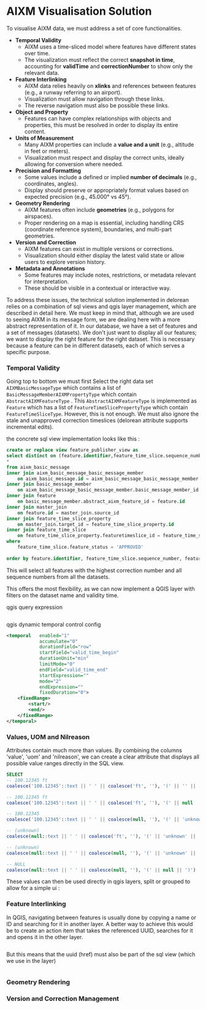 
# AIXM Visualisation Solution
To visualise AIXM data, we must address a set of core functionalities.
-   **Temporal Validity**
    -   AIXM uses a time-sliced model where features have different states over time.
    -   The visualization must reflect the correct **snapshot in time**, accounting for **validTime** and **correctionNumber** to show only the relevant data.
-   **Feature Interlinking**
    -   AIXM data relies heavily on **xlinks** and references between features (e.g., a runway referring to an airport).
    -   Visualization must allow navigation through these links.
    -   The reverse navigation must also be possible these links.
-   **Object and Property**
    -   Features can have complex relationships with objects and properties, this must be resolved in order to display its entire content.
-   **Units of Measurement**
    -   Many AIXM properties can include a **value and a unit** (e.g., altitude in feet or meters).
    -   Visualization must respect and display the correct units, ideally allowing for conversion where needed.
-   **Precision and Formatting**
    -   Some values include a defined or implied **number of decimals** (e.g., coordinates, angles).
    -   Display should preserve or appropriately format values based on expected precision (e.g., 45.000° vs 45°).
-  **Geometry Rendering**
    -   AIXM features often include **geometries** (e.g., polygons for airspaces).
    -   Proper rendering on a map is essential, including handling CRS (coordinate reference system), boundaries, and multi-part geometries.
-  **Version and Correction**
    -   AIXM features can exist in multiple versions or corrections.
    -   Visualization should either display the latest valid state or allow users to explore version history.
-  **Metadata and Annotations**
    -   Some features may include notes, restrictions, or metadata relevant for interpretation.
    -   These should be visible in a contextual or interactive way.

To address these issues, the technical solution implemented in delorean relies on a combination of sql views and qgis layer management, which are described in detail here. We must keep in mind that, although we are used to seeing AIXM in its message form, we are dealing here with a more abstract representation of it. In our database, we have a set of features and a set of messages (datasets). We don't just want to display all our features; we want to display the right feature for the right dataset. This is necessary because a feature can be in different datasets, each of which serves a specific purpose.

### Temporal Validity
Going top to bottom we must first Select the right data set ```AIXMBasicMessageType``` which contains a list of ```BasicMessageMemberAIXMPropertyType``` which contain ```AbstractAIXMFeatureType``` . This ```AbstractAIXMFeatureType``` is implemented as ```Feature``` which has a list of ```FeatureTimeSlicePropertyType``` which contain ```FeatureTimeSliceType```. However, this is not enough. We must also ignore the stale and unapproved correction timeslices (delorean attribute supports incremental edits).

the concrete sql view implementation looks like this : 
````sql
create or replace view feature_publisher_view as
select distinct on (feature.identifier,feature_time_slice.sequence_number)
*
from aixm_basic_message
inner join aixm_basic_message_basic_message_member
	on aixm_basic_message.id = aixm_basic_message_basic_message_member.aixm_basic_message_id
inner join basic_message_member
	on aixm_basic_message_basic_message_member.basic_message_member_id = basic_message_member.id
inner join feature
	on basic_message_member.abstract_aixm_feature_id = feature.id
inner join master_join
	on feature.id = master_join.source_id
inner join feature_time_slice_property
	on master_join.target_id = feature_time_slice_property.id
inner join feature_time_slice
	on feature_time_slice_property.featuretimeslice_id = feature_time_slice.id
where
	feature_time_slice.feature_status = 'APPROVED'
	
order by feature.identifier, feature_time_slice.sequence_number, feature_time_slice.correction_number DESC;
````

This will select all features with the highest correction number and all sequence numbers from all the datasets.

This offers the most flexibility, as we can now implement a QGIS layer with filters on the dataset name and validity time.
	
qgis query expression 
```

```
qgis dynamic temporal control config
```xml
<temporal  	enabled="1"
			accumulate="0"
			durationField="row"
			startField="valid_time_begin"
			durationUnit="min"
			limitMode="0"
			endField="valid_time_end"
			startExpression=""
			mode="2"
			endExpression=""
			fixedDuration="0">
	<fixedRange>
		<start/>
		<end/>
	</fixedRange>
</temporal>
```

### Values, UOM and Nilreason
Attributes contain much more than values. By combining the columns 'value', 'uom' and 'nilreason', we can create a clear attribute that displays all possible value ranges directly in the SQL view.

```sql
SELECT 
-- 100.12345 ft
coalesce('100.12345'::text || ' ' || coalesce('ft', ''), '(' || '' || ')'),

-- 100.12345 ft
coalesce('100.12345'::text || ' ' || coalesce('ft', ''), '(' || null  || ')'),

-- 100.12345
coalesce('100.12345'::text || ' ' || coalesce(null, ''), '(' || 'unknown' || ')'),

-- (unknown)
coalesce(null::text || ' ' || coalesce('ft', ''), '(' || 'unknown' || ')'),

-- (unknown)
coalesce(null::text || ' ' || coalesce(null, ''), '(' || 'unknown' || ')')

-- NULL
coalesce(null::text || ' ' || coalesce(null, ''), '(' || null || ')')
```

These values can then be used directly in qgis layers, split or grouped to allow for a simple ui : 

### Feature Interlinking
In QGIS, navigating between features is usually done by copying a name or ID and searching for it in another layer. A better way to achieve this would be to create an action item that takes the referenced UUID, searches for it and opens it in the other layer.

```

```
But this means that the uuid (href) must also be part of the sql view (which we use in the layer)

```

```

### Geometry Rendering

### Version and Correction Management